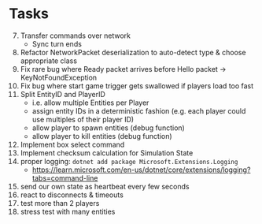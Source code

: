 # Tasks

7. Transfer commands over network
    - Sync turn ends
7. Refactor NetworkPacket deserialization to auto-detect type & choose appropriate class
7. Fix rare bug where Ready packet arrives before Hello packet -> KeyNotFoundException
7. Fix bug where start game trigger gets swallowed if players load too fast
8. Split EntityID and PlayerID
   - i.e. allow multiple Entities per Player
   - assign entity IDs in a deterministic fashion (e.g. each player could use multiples of their player ID)
   - allow player to spawn entities (debug function)
   - allow player to kill entities (debug function)
9. Implement box select command
10. Implement checksum calculation for Simulation State
11. proper logging: `dotnet add package Microsoft.Extensions.Logging`
    - https://learn.microsoft.com/en-us/dotnet/core/extensions/logging?tabs=command-line
12. send our own state as heartbeat every few seconds
13. react to disconnects & timeouts
14. test more than 2 players
15. stress test with many entities